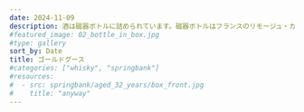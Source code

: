 ```yaml
---
date: 2024-11-09
description: 酒は磁器ボトルに詰められています。磁器ボトルはフランスのリモージュ・カステル社製です。1987 年に 6,000 本限定で製造されました。
#featured_image: 02_bottle_in_box.jpg
#type: gallery
sort_by: Date
title: ゴールドグース
#categories: ["whisky", "springbank"]
#resources:
#  - src: springbank/aged_32_years/box_front.jpg
#    title: "anyway"
---
```

